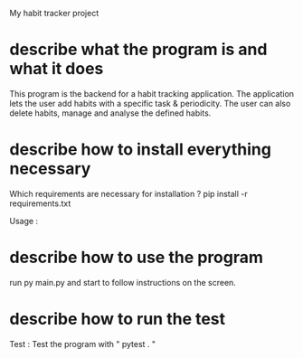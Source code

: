 My habit tracker project 

# describe what the program is and what it does
This program is the backend for a habit tracking application.
The application lets the user add habits with a specific task & periodicity.
The user can also delete habits, manage and analyse the defined habits. 

# describe how to install everything necessary
Which requirements are necessary for installation ? 
pip install -r requirements.txt 

Usage : 
# describe how to use the program
run py main.py and start to follow instructions on the screen.

# describe how to run the test
Test : 
Test the program with " pytest . " 
